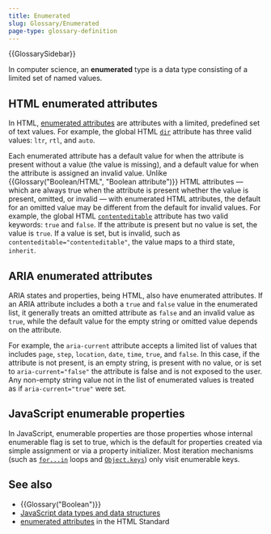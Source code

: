 ```yaml
---
title: Enumerated
slug: Glossary/Enumerated
page-type: glossary-definition
---
```


{{GlossarySidebar}}

In computer science, an **enumerated** type is a data type consisting of a limited set of named values.

## HTML enumerated attributes

In HTML, [enumerated attributes](https://html.spec.whatwg.org/multipage/common-microsyntaxes.html#enumerated-attribute) are attributes with a limited, predefined set of text values. For example, the global HTML [`dir`](/en-US/docs/Web/HTML/Global_attributes/dir) attribute has three valid values: `ltr`, `rtl`, and `auto`.

Each enumerated attribute has a default value for when the attribute is present without a value (the value is missing), and a default value for when the attribute is assigned an invalid value. Unlike {{Glossary("Boolean/HTML", "Boolean attribute")}} HTML attributes — which are always true when the attribute is present whether the value is present, omitted, or invalid — with enumerated HTML attributes, the default for an omitted value may be different from the default for invalid values. For example, the global HTML [`contenteditable`](/en-US/docs/Web/HTML/Global_attributes/contenteditable) attribute has two valid keywords: `true` and `false`. If the attribute is present but no value is set, the value is `true`. If a value is set, but is invalid, such as `contenteditable="contenteditable"`, the value maps to a third state, `inherit`.

## ARIA enumerated attributes

ARIA states and properties, being HTML, also have enumerated attributes. If an ARIA attribute includes a both a `true` and `false` value in the enumerated list, it generally treats an omitted attribute as `false` and an invalid value as `true`, while the default value for the empty string or omitted value depends on the attribute.

For example, the `aria-current` attribute accepts a limited list of values that includes `page`, `step`, `location`, `date`, `time`, `true`, and `false`. In this case, if the attribute is not present, is an empty string, is present with no value, or is set to `aria-current="false"` the attribute is false and is not exposed to the user. Any non-empty string value not in the list of enumerated values is treated as if `aria-current="true"` were set.

## JavaScript enumerable properties

In JavaScript, enumerable properties are those properties whose internal enumerable flag is set to true, which is the default for properties created via simple assignment or via a property initializer. Most iteration mechanisms (such as [`for...in`](/en-US/docs/Web/JavaScript/Reference/Statements/for...in) loops and [`Object.keys`](/en-US/docs/Web/JavaScript/Reference/Global_Objects/Object/keys)) only visit enumerable keys.

## See also

- {{Glossary("Boolean")}}
- [JavaScript data types and data structures](/en-US/docs/Web/JavaScript/Data_structures)
- [enumerated attributes](https://html.spec.whatwg.org/multipage/common-microsyntaxes.html#enumerated-attribute) in the HTML Standard
